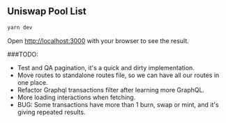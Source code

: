 
## Uniswap Pool List

```bash
yarn dev
```

Open [http://localhost:3000](http://localhost:3000) with your browser to see the result.



###TODO: 

- Test and QA pagination, it's a quick and dirty implementation.
- Move routes to standalone routes file, so we can have all our routes in one place.
- Refactor Graphql transactions filter after learning more GraphQL.
- More loading interactions when fetching.
- BUG: Some transactions have more than 1 burn, swap or mint, and it's giving repeated results.